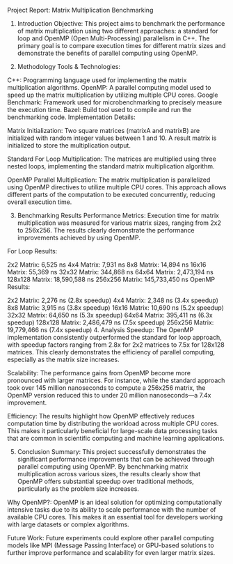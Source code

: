 Project Report: Matrix Multiplication Benchmarking
1. Introduction
Objective:
This project aims to benchmark the performance of matrix multiplication using two different approaches: a standard for loop and OpenMP (Open Multi-Processing) parallelism in C++. The primary goal is to compare execution times for different matrix sizes and demonstrate the benefits of parallel computing using OpenMP.

2. Methodology
Tools & Technologies:

C++: Programming language used for implementing the matrix multiplication algorithms.
OpenMP: A parallel computing model used to speed up the matrix multiplication by utilizing multiple CPU cores.
Google Benchmark: Framework used for microbenchmarking to precisely measure the execution time.
Bazel: Build tool used to compile and run the benchmarking code.
Implementation Details:

Matrix Initialization:
Two square matrices (matrixA and matrixB) are initialized with random integer values between 1 and 10. A result matrix is initialized to store the multiplication output.

Standard For Loop Multiplication:
The matrices are multiplied using three nested loops, implementing the standard matrix multiplication algorithm.

OpenMP Parallel Multiplication:
The matrix multiplication is parallelized using OpenMP directives to utilize multiple CPU cores. This approach allows different parts of the computation to be executed concurrently, reducing overall execution time.

3. Benchmarking Results
Performance Metrics:
Execution time for matrix multiplication was measured for various matrix sizes, ranging from 2x2 to 256x256. The results clearly demonstrate the performance improvements achieved by using OpenMP.

For Loop Results:

2x2 Matrix: 6,525 ns
4x4 Matrix: 7,931 ns
8x8 Matrix: 14,894 ns
16x16 Matrix: 55,369 ns
32x32 Matrix: 344,868 ns
64x64 Matrix: 2,473,194 ns
128x128 Matrix: 18,590,588 ns
256x256 Matrix: 145,733,450 ns
OpenMP Results:

2x2 Matrix: 2,276 ns (2.8x speedup)
4x4 Matrix: 2,348 ns (3.4x speedup)
8x8 Matrix: 3,915 ns (3.8x speedup)
16x16 Matrix: 10,690 ns (5.2x speedup)
32x32 Matrix: 64,650 ns (5.3x speedup)
64x64 Matrix: 395,411 ns (6.3x speedup)
128x128 Matrix: 2,486,479 ns (7.5x speedup)
256x256 Matrix: 19,779,466 ns (7.4x speedup)
4. Analysis
Speedup:
The OpenMP implementation consistently outperformed the standard for loop approach, with speedup factors ranging from 2.8x for 2x2 matrices to 7.5x for 128x128 matrices. This clearly demonstrates the efficiency of parallel computing, especially as the matrix size increases.

Scalability:
The performance gains from OpenMP become more pronounced with larger matrices. For instance, while the standard approach took over 145 million nanoseconds to compute a 256x256 matrix, the OpenMP version reduced this to under 20 million nanoseconds—a 7.4x improvement.

Efficiency:
The results highlight how OpenMP effectively reduces computation time by distributing the workload across multiple CPU cores. This makes it particularly beneficial for large-scale data processing tasks that are common in scientific computing and machine learning applications.

5. Conclusion
Summary:
This project successfully demonstrates the significant performance improvements that can be achieved through parallel computing using OpenMP. By benchmarking matrix multiplication across various sizes, the results clearly show that OpenMP offers substantial speedup over traditional methods, particularly as the problem size increases.

Why OpenMP?:
OpenMP is an ideal solution for optimizing computationally intensive tasks due to its ability to scale performance with the number of available CPU cores. This makes it an essential tool for developers working with large datasets or complex algorithms.

Future Work:
Future experiments could explore other parallel computing models like MPI (Message Passing Interface) or GPU-based solutions to further improve performance and scalability for even larger matrix sizes.
